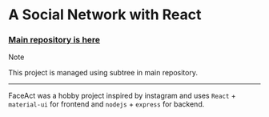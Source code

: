 # A Social Network with React

### [Main repository is here](https://github.com/pouryapb/FaceAct)

> [!NOTE]  
> This project is managed using subtree in main repository.

---

FaceAct was a hobby project inspired by instagram and uses `React` + `material-ui` for frontend and `nodejs` + `express` for backend.
